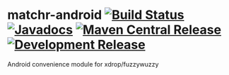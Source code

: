 # matchr-android [![Build Status](https://travis-ci.com/burdoto/matchr-android.svg?branch=master)](https://travis-ci.com/burdoto/matchr-android) [![Javadocs](http://javadoc.io/badge/de.kaleidox/matchr-android.svg)](http://javadoc.io/doc/de.kaleidox/matchr-android) [![Maven Central Release](https://maven-badges.herokuapp.com/maven-central/de.kaleidox/matchr-android/badge.svg)](https://maven-badges.herokuapp.com/maven-central/de.kaleidox/matchr-android) [![Development Release](https://jitpack.io/v/burdoto/matchr-android.svg)](https://jitpack.io/#burdoto/matchr-android)

Android convenience module for xdrop/fuzzywuzzy
